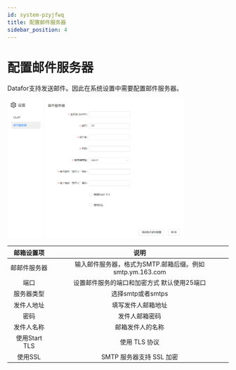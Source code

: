 ```yaml
---
id: system-pzyjfwq
title: 配置邮件服务器
sidebar_position: 4
---
```

# 配置邮件服务器

Datafor支持发送邮件。因此在系统设置中需要配置邮件服务器。
<div align="left"><img src="../../static/img/datafor/system/image-20220904173237518.png"  width="80%" /></div>



|  邮箱设置项   |                           说明                           |
| :-----------: | :------------------------------------------------------: |
| 邮邮件服务器  | 输入邮件服务器，格式为SMTP.邮箱后缀。例如smtp.ym.163.com |
|     端口      |       设置邮件服务的端口和加密方式 默认使用25端口        |
|  服务器类型   |                    选择smtp或者smtps                     |
|  发件人地址   |                    填写发件人邮箱地址                    |
|     密码      |                      发件人邮箱密码                      |
|  发件人名称   |                     邮箱发件人的名称                     |
| 使用Start TLS |                      使用 TLS 协议                       |
|    使用SSL    |                 SMTP 服务器支持 SSL 加密                 |
